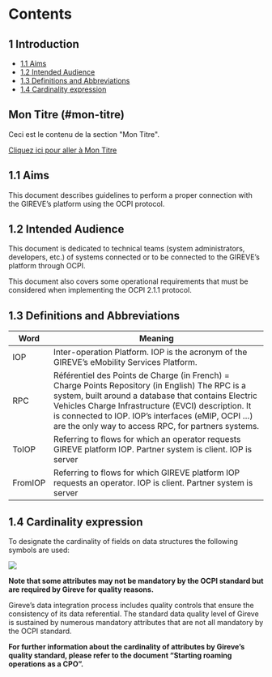 # Contents
## 1 Introduction
* [1.1 Aims](#1.1Aims)
* [1.2 Intended Audience]()
* [1.3 Definitions and Abbreviations]()
* [1.4 Cardinality expression]()

## Mon Titre (#mon-titre)

Ceci est le contenu de la section "Mon Titre".

[Cliquez ici pour aller à Mon Titre](#mon-titre)


## 1.1 Aims

This document describes guidelines to perform a proper connection with the GIREVE’s platform using the OCPI protocol.

## 1.2 Intended Audience

This document is dedicated to technical teams (system administrators, developers, etc.) of systems connected or to be connected to the GIREVE’s platform through OCPI.

This document also covers some operational requirements that must be considered when implementing the OCPI 2.1.1 protocol.

## 1.3 Definitions and Abbreviations

| Word | Meaning |
| ----------- | ----------- |
| IOP | Inter-operation Platform. IOP is the acronym of the GIREVE’s eMobility Services Platform. |
| RPC | Référentiel des Points de Charge (in French) = Charge Points Repository (in English) The RPC is a system, built around a database that contains Electric Vehicles Charge Infrastructure (EVCI) description. It is connected to IOP. IOP’s interfaces (eMIP, OCPI …) are the only way to access RPC, for partners systems. |
| ToIOP | Referring to flows for which an operator requests GIREVE platform IOP. Partner system is client. IOP is server |
| FromIOP | Referring to flows for which GIREVE platform IOP requests an operator. IOP is client. Partner system is server |

## 1.4 Cardinality expression

To designate the cardinality of fields on data structures the following symbols are used:

![](media/ebc894d041323455718e436089619559.png)

**Note that some attributes may not be mandatory by the OCPI standard but are required by Gireve for quality reasons.**

Gireve’s data integration process includes quality controls that ensure the consistency of its data referential. The standard data quality level of Gireve is sustained by numerous mandatory attributes that are not all mandatory by the OCPI standard.

**For further information about the cardinality of attributes by Gireve’s quality standard, please refer to the document “Starting roaming operations as a CPO”.**
